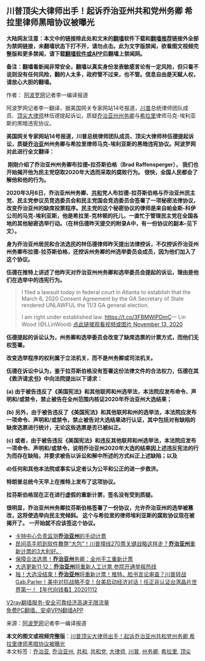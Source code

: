  <h2>川普顶尖大律师出手！起诉乔治亚州共和党州务卿 希拉里律师黑暗协议被曝光</h2> <p class="notice"><b>大陆网友注意：本文中的链接除此处和文末的<a href="https://github.com/bannedbook/fanqiang" >翻墙</a>软件下载和<a href="https://github.com/killgcd/justmysocks/blob/master/README.md">翻墙推荐</a>链接外全部为禁网链接，未翻墙状态下打不开，请勿点击。此为文字版禁闻，欲看图文视频完整版和更多禁闻，请下载<a href="https://github.com/bannedbook/fanqiang">翻墙软件或APP</a>后翻墙上禁闻网。</p><p>备注：翻墙看新闻非常安全，翻墙以真实身份发表敏感言论有一定风险，但只看不说则没有任何风险，翻的人太多，政府管不过来，也不管。信息自由是天赋人权，请放心大胆的翻墙。</b></p>  <div class="entry"> <p>作者： <span class='wp_keywordlink_affiliate'><a href="https://www.aboluowang.com/" title="阿波罗网" target="_blank">阿波罗网</a></span>记者李一编译报道</p> <p id="summary">阿波罗网记者李一翻译，据美国网关专家网站14号报道，<a href="https://www.bannedbook.org/bnews/tag/%e5%b7%9d%e6%99%ae/" class="st_tag internal_tag" rel="tag" title="标签 川普 下的日志">川普</a>总统律师团队成员、<a href="https://www.bannedbook.org/bnews/tag/%E9%A1%B6%E5%B0%96/" class="st_tag internal_tag" rel="tag" title="标签 顶尖 下的日志">顶尖</a><a href="https://www.bannedbook.org/bnews/tag/%E5%A4%A7%E5%BE%8B%E5%B8%88/" class="st_tag internal_tag" rel="tag" title="标签 大律师 下的日志">大律师</a>林伍德提起诉讼，质疑<a href="https://www.bannedbook.org/bnews/tag/%e4%b9%94%e6%b2%bb%e4%ba%9a%e5%b7%9e/" class="st_tag internal_tag" rel="tag" title="标签 乔治亚州 下的日志">乔治亚州</a><a href="https://www.bannedbook.org/bnews/tag/%E5%B7%9E%E5%8A%A1%E5%8D%BF/" class="st_tag internal_tag" rel="tag" title="标签 州务卿 下的日志">州务卿</a>与<a href="https://www.bannedbook.org/bnews/tag/%e5%b8%8c%e6%8b%89%e9%87%8c/" class="st_tag internal_tag" rel="tag" title="标签 希拉里 下的日志">希拉里</a>律师马克-埃利亚斯的黑暗违宪协议。</p> <p><strong>美国网关专家网站14号报道，川普总统律师团队成员、顶尖大律师林伍德提起诉讼，质疑<a href="https://www.bannedbook.org/bnews/tag/%E4%B9%94%E6%B2%BB%E4%BA%9A/" class="st_tag internal_tag" rel="tag" title="标签 乔治亚 下的日志">乔治亚</a>州州务卿与希拉里律师马克-埃利亚斯的黑暗违宪协议。阿波罗网对此进行全文翻译：</strong></p> <p><strong></strong></p> <p><strong>&nbsp;刚刚介绍了乔治亚州州务卿布拉德•拉芬斯伯格（Brad Raffensperger）， 我们也开始揭开他为民主党窃取2020年大选而采取的腐败行为。 很快，全国人民都会了解他和他的行为。</strong></p> <p><strong>2020年3月6日，乔治亚州州务卿、<a href="https://www.bannedbook.org/bnews/tag/%E5%85%B1%E5%92%8C/" class="st_tag internal_tag" rel="tag" title="标签 共和 下的日志">共和</a>党人布拉德-拉芬斯伯格与乔治亚州民主党、民主党参议员竞选委员会和民主党国会竞选委员会签署了一项秘密法律协议，改变乔治亚州的缺席投票程序。民主党的这个秘密协议的律师是来自帕金斯-科伊公司的马克-埃利亚斯，他是希拉里-克林顿的托儿，一直忙于管理民主党在全国各地的其他秘密选举行动。（在林伍德昨天提交的附录A中，有一份协议的副本&#8211;见下文）。</strong></p>  <p><strong>身为乔治亚州居民和合法选民的林伍德律师昨天提出法律控诉，不仅控诉乔治亚州州务卿布拉德-拉芬斯伯格，还控诉州务卿的州选举委员会成员，因为他们加入了这个协议。</strong></p> <p></p> <p><strong>伍德在推特上讲述了他昨天对乔治亚州州务卿和选举委员会提起的诉讼，理由是他们在选举中的违宪行为。</strong></p> <blockquote><p>I filed a lawsuit today in federal court in Atlanta to establish that the March 6, 2020 Consent Agreement by the GA Secretary of State rendered UNLAWFUL the 11/3 GA general election.</p> <p>I am right under established law. <a href="https://t.co/3FBMWlPDmC">https://t.co/3FBMWlPDmC</a>— Lin Wood (@LLinWood) <a href="https://twitter.com/LLinWood/status/1327362579472277505?ref_src=twsrc%5Etfw">点此链接观看视频或图片 November 13, 2020</a></p></blockquote> <p><strong>伍德提起的诉讼认为，州务卿和选举委员会改变了缺席选票的计票方式，而他们无权签署。</strong></p>  <p></p> <p><strong>改变选举程序的权利属于立法机关，而不是州务卿或司法机关。</strong></p> <p></p> <p><strong>伍德在诉讼中认为，鉴于拉芬斯伯格没有签署这份法律文件的合法权力，伍德在其《救济请<span class='wp_keywordlink'><a href="https://www.bannedbook.org/forum28/" title="求书交流区" target="_blank">求书</a></span>》中向法院提出以下请求：</strong></p> <p><strong>(a) 由于被告违反了《美国宪法》和其他联邦和州选举法，本法院应发布命令、声明和/或禁令，禁止被告在全州范围内核证2020年乔治亚州大选结果；</strong></p> <p><strong>(b) 另外，由于被告违反了《美国宪法》和其他联邦和州的选举法，本法院应发布一项命令、声明和/或禁令，禁止被告对大选结果进行认证，其中包括对有缺陷的缺席选票进行统计，无论这些选票是否已被纠正。</strong></p>  <p><strong>(c) 或者，由于被告违反《美国宪法》和违反其他联邦和州选举法，本法院应发布一项命令、声明和/或禁令，说明乔治亚州2020年大选的结果因上述违反宪法的行为而存在缺陷，并要求被告以诉讼和解中所述的方式纠正上述缺陷；以及</strong></p> <p><strong>d)任何和其他本法院或事实认定者认为公平和公正的进一步救济。</strong></p> <p><strong>特朗普总统今天早上在推特上发布了这项协议。</strong></p> <p></p> <p><strong>拉芬斯伯格现在正在进行虚假的重新计票，签名没有受到质疑。</strong></p> <p><strong>很明显，乔治亚州州务卿拉芬斯伯格签署了一份协议，允许乔治亚州的选举被篡改，这将使选举向民主党倾斜。 这个与希拉里的律师埃利亚斯的腐败协议现在被揭开了。 一开始就不应该签这个协议。</strong></p>  <ul class='op-related-articles' title='相关阅读'> <li><a href='https://www.bannedbook.org/bnews/comments/20201115/1431241.html' target='_blank'>卡特中心负责监测<b>乔治亚州</b>的手动计票</a></li> <li><a href='https://www.bannedbook.org/bnews/bannedvideo/20201113/1430377.html' target='_blank'>民间高手抓到软件舞弊“大包”！川普撞线270票关键战略这样走？<b>乔治亚州</b>重新计票的3大利好。</a></li> <li><a href='https://www.bannedbook.org/bnews/taiwannews/20201112/1430068.html' target='_blank'>保障合法选票！<b>乔治亚州</b>务卿：全州手工重新计票</a></li> <li><a href='https://www.bannedbook.org/bnews/cbnews/20201112/1430066.html' target='_blank'>大选更新11·12：<b>乔治亚州</b>将重新人工计票 参院开通举报热线</a></li> <li><a href='https://www.bannedbook.org/bnews/taiwannews/20201112/1430056.html' target='_blank'>独！大选没结束！<b>乔治亚州</b>将重新计票！推特、脸书言论审查？川普转战Gab.Parler！美中对抗战略不变！台美启动经济对话！任正非认证台湾晶片世界第一！【年代向钱看】20201112</a></li> </ul> <p class="texttj"> <a href="https://www.bannedbook.org/forum23/topic22702.html" target="_blank">V2ray翻墙服务-安全可靠经济高速无限流量</a><br/> <a href="https://github.com/bannedbook/fanqiang/wiki/%E7%A6%81%E9%97%BB%E7%BD%91%E5%AE%89%E5%8D%93%E7%BF%BB%E5%A2%99%E6%96%B0%E9%97%BBAPP" target="_blank">免费PC翻墙、安卓VPN翻墙APP</a></p><p> 来源：<a href="https://www.aboluowang.com/2020/1115/1523518.html" target="_blank">阿波罗网</a>记者李一编译报道 </p><a name='sharetosocial'></a>       <div><b>本文的图文或视频完整版</b>：<a href='https://www.bannedbook.org/bnews/topimagenews/20201115/1431326.html'>川普顶尖大律师出手！起诉乔治亚州共和党州务卿 希拉里律师黑暗协议被曝光</a></div>  </div><!--END ENTRY--> <div class="postfooter"> <div>本文标签：<a href="https://www.bannedbook.org/bnews/tag/%E4%B9%94%E6%B2%BB%E4%BA%9A/" rel="tag">乔治亚</a>, <a href="https://www.bannedbook.org/bnews/tag/%e4%b9%94%e6%b2%bb%e4%ba%9a%e5%b7%9e/" rel="tag">乔治亚州</a>, <a href="https://www.bannedbook.org/bnews/tag/%E5%85%B1%E5%92%8C/" rel="tag">共和</a>, <a href="https://www.bannedbook.org/bnews/tag/%e5%85%b1%e5%92%8c%e5%85%9a/" rel="tag">共和党</a>, <a href="https://www.bannedbook.org/bnews/tag/%E5%A4%A7%E5%BE%8B%E5%B8%88/" rel="tag">大律师</a>, <a href="https://www.bannedbook.org/bnews/tag/%e5%b7%9d%e6%99%ae/" rel="tag">川普</a>, <a href="https://www.bannedbook.org/bnews/tag/%E5%B7%9E%E5%8A%A1%E5%8D%BF/" rel="tag">州务卿</a>, <a href="https://www.bannedbook.org/bnews/tag/%e5%b8%8c%e6%8b%89%e9%87%8c/" rel="tag">希拉里</a>, <a href="https://www.bannedbook.org/bnews/tag/%E9%A1%B6%E5%B0%96/" rel="tag">顶尖</a></div>  </div><!--END POSTFOOTER--> 
